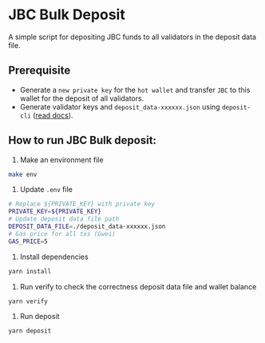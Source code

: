 # JBC Bulk Deposit
A simple script for depositing JBC funds to all validators in the deposit data file.

##  Prerequisite
- Generate a `new private key` for the `hot wallet` and transfer `JBC` to this wallet for the deposit of all validators.
- Generate validator keys and `deposit_data-xxxxxx.json` using `deposit-cli` ([read docs](https://docs.jibchain.net/nodes-and-validators/generate-validator-keys)).

## How to run JBC Bulk deposit:
1. Make an environment file
```sh
make env
```

1. Update `.env` file
```sh
# Replace ${PRIVATE_KEY} with private key
PRIVATE_KEY=${PRIVATE_KEY}
# Update deposit data file path
DEPOSIT_DATA_FILE=./deposit_data-xxxxxx.json
# Gas price for all txs (Gwei)
GAS_PRICE=5 
```

1. Install dependencies
```sh
yarn install
``` 

1. Run verify to check the correctness deposit data file and wallet balance
```sh
yarn verify
``` 

1. Run deposit
```sh
yarn deposit
``` 
